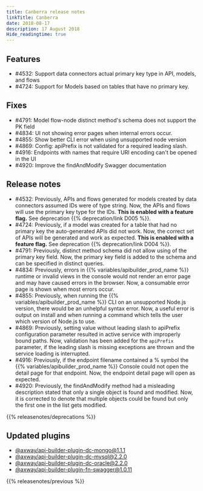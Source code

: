 ```yaml
---
title: Canberra release notes
linkTitle: Canberra
date: 2018-08-17
description: 17 August 2018
Hide_readingtime: true
---
```

## Features

* #4532: Support data connectors actual primary key type in API, models, and flows
* #4724: Support for Models based on tables that have no primary key.

## Fixes

* #4791: Model flow-node distinct method's schema does not support the PK field
* #4834: UI not showing error pages when internal errors occur.
* #4855: Show better CLI error when using unsupported node version
* #4869: Config: apiPrefix is not validated for a required leading slash.
* #4916: Endpoints with names that require URI encoding can't be opened in the UI
* #4920: Improve the findAndModify Swagger documentation

## Release notes

* #4532: Previously, APIs and flows generated for models created by data connectors assumed IDs were of type string. Now, the APIs and flows will use the primary key type for the IDs. **This is enabled with a feature flag.** See deprecation {{% deprecation/link D005 %}}.
* #4724: Previously, if a model was created for a table that had no primary key the auto-generated APIs did not work. Now, the correct set of APIs will be generated and work as expected. **This is enabled with a feature flag.** See deprecation {{% deprecation/link D004 %}}.
* #4791: Previously, distinct method schema did not allow using of the primary key field. Now, the primary key field is added to the schema and can be specified in distinct queries.
* #4834: Previously, errors in {{% variables/apibuilder_prod_name %}} runtime or invalid views in the console would not render an error page and may have caused errors in the browser. Now, a consumable error page is shown when most errors occur.
* #4855: Previously, when running the {{% variables/apibuilder_prod_name %}} CLI on an unsupported Node.js version, there would be an unhelpful syntax error. Now, a useful error is output on install and when running a command which tells the user which version of Node.js to use.
* #4869: Previously, setting value without leading slash to apiPrefix configuration parameter resulted in active service with improperly bound paths. Now, validation has been added for the `apiPrefix` parameter, if the leading slash is missing exceptions are thrown and the service loading is interrupted.
* #4916: Previously, if the endpoint filename contained a % symbol the {{% variables/apibuilder_prod_name %}} Console could not open the detail page for that endpoint. Now, the endpoint detail page will open as expected.
* #4920: Previously, the findAndModify method had a misleading description stated that only a single object is found and modified. Now, it is corrected to denote that multiple objects could be found but only the first one in the list gets modified.

{{% releasenotes/deprecations %}}

## Updated plugins

* [@axway/api-builder-plugin-dc-mongo@1.1.1](https://www.npmjs.com/package/@axway/api-builder-plugin-dc-mongo/v/1.1.1)
* [@axway/api-builder-plugin-dc-mysql@2.2.0](https://www.npmjs.com/package/@axway/api-builder-plugin-dc-mysql/v/2.2.0)
* [@axway/api-builder-plugin-dc-oracle@2.2.0](https://www.npmjs.com/package/@axway/api-builder-plugin-dc-oracle/v/2.2.0)
* [@axway/api-builder-plugin-fn-swagger@1.0.11](https://www.npmjs.com/package/@axway/api-builder-plugin-fn-swagger/v/1.0.11)


{{% releasenotes/previous %}}
